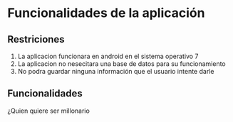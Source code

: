 # Funcionalidades de la aplicación
## Restriciones 


1) La aplicacion funcionara en android en el sistema operativo 7 
2) La aplicacion no nesecitara una base de datos para su funcionamiento
3) No podra guardar ninguna información que el usuario intente darle 


## Funcionalidades 

¿Quien quiere ser millonario
